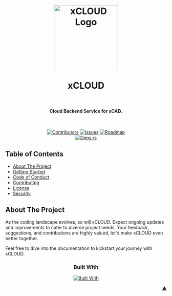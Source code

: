 <a name="readme-top"></a>

<h1 align="center">
  <br />
    <a href="https://xodium.org/">
      <img src="https://gist.githubusercontent.com/illyrius666/a38f03b4fbe9b43faa2c5623137c1250/raw/3a1410e77807097bcfbcf963822b41fadd495d9f/xodium.svg" alt="xCLOUD Logo" width="200">
    </a>
  <br /><br />
  xCLOUD
  <br />
  <br />
</h1>

<h4 align="center"> Cloud Backend Service for xCAD. </h4><br />

<div align="center">

[![Contributors][contributors_shield_url]][contributors_url]
[![Issues][issues_shield_url]][issues_url]
[![Roadmap][roadmap_shield_url]][roadmap_url]<br />
[![Deps.rs][deps_shield_url]][deps_url]</div>

## Table of Contents

- [About The Project](#about-the-project)
- [Getting Started](#getting-started)
- [Code of Conduct][code_of_conduct_url]
- [Contributing][contributing_url]
- [License][license_url]
- [Security][security_url]

## About The Project

<!-- xCLOUD is not just a program, it's your companion in creating CAD objects fast and efficiently. Built to simplify the drawing process, xCLOUD offers a rich array of automatic tools, empowering drawers to focus on creating remarkable projects that tackle real-world challenges.

Whether you're a seasoned drawer or just embarking on your drawing adventure, xCLOUD strives to be your ultimate drawing ally. Say goodbye to repetitive tasks and embrace best drawing practices, letting xCLOUD pave the way for a seamless development experience.

**Why xCLOUD?**

> :gear: **Automated Framework Creation:** Streamline your design process with automatic tools, allowing you to focus on the bigger picture.

> :straight_ruler: **Customizable and Precise design:** Tailor your designs to your exact specifications, ensuring precision in every project.

> :computer: **User-friendly Interface:** Navigate with ease through our intuitive interface, designed for both seasoned and novice drawers.

> :triangular_ruler: **Supports Architectural, Structural, and Industrial projects:** Whether it’s architectural, structural, or industrial, xCLOUD has got you covered.

> :hourglass_flowing_sand: **Time-saving and Efficient:** Say goodbye to repetitive tasks and hello to efficiency, saving you valuable time.

> :white_check_mark: **Currently supports:** `AutoCAD` · `BricsCAD` -->

As the coding landscape evolves, so will xCLOUD. Expect ongoing updates and improvements to cater to diverse project needs. Your feedback, suggestions, and contributions are highly valued, let's make xCLOUD even better together.

Feel free to dive into the documentation to kickstart your journey with xCLOUD.

<div align="center"><h3>Built With</h3>

[![Built With][built_with_shield_url]][built_with_url]</div>

</details><p align="right"><a href="#readme-top">▲</a></p>

[built_with_shield_url]: https://skillicons.dev/icons?i=vscode,docker,rust,sqlite,github,githubactions
[built_with_url]: https://skillicons.dev
[code_of_conduct_url]: https://github.com/XodiumSoftware/xCLOUD?tab=coc-ov-file
[contributing_url]: https://github.com/XodiumSoftware/xCLOUD/blob/main/CONTRIBUTING.md
[contributors_shield_url]: https://img.shields.io/github/contributors/XodiumSoftware/xCLOUD?style=for-the-badge&color=blue
[contributors_url]: https://github.com/XodiumSoftware/xCLOUD/graphs/contributors
[deps_shield_url]: https://deps.rs/repo/github/XodiumSoftware/xCLOUD/status.svg?style=for-the-badge
[deps_url]: https://deps.rs/repo/github/XodiumSoftware/xCLOUD
[issues_shield_url]: https://img.shields.io/github/issues/XodiumSoftware/xCLOUD?style=for-the-badge&color=yellow
[issues_url]: https://github.com/XodiumSoftware/xCLOUD/issues
[license_url]: https://github.com/XodiumSoftware/xCLOUD?tab=AGPL-3.0-1-ov-file
[roadmap_shield_url]: https://img.shields.io/badge/Roadmap-Click%20Me!-purple.svg?style=for-the-badge
[roadmap_url]: https://github.com/orgs/XodiumSoftware/projects/4
[security_url]: https://github.com/XodiumSoftware/xCLOUD?tab=security-ov-file
